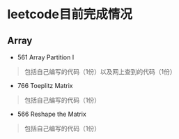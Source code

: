 # leetcode目前完成情况
## Array  

* 561 Array Partition I
>包括自己编写的代码（1份）以及网上查到的代码（1份）  

* 766 Toeplitz Matrix
>包括自己编写的代码（1份）

* 566 Reshape the Matrix
>包括自己编写的代码（1份）
